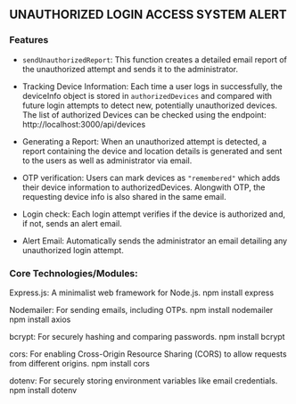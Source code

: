 ## UNAUTHORIZED LOGIN ACCESS SYSTEM ALERT
### Features
* `sendUnauthorizedReport`: This function creates a detailed email report of the unauthorized attempt and sends it to the administrator.

* Tracking Device Information: Each time a user logs in successfully, the deviceInfo object is stored in `authorizedDevices` and compared with future login attempts to detect new, potentially unauthorized devices.
The list of authorized Devices can be checked using the endpoint: http://localhost:3000/api/devices

* Generating a Report: When an unauthorized attempt is detected, a report containing the device and location details is generated and sent to the users as well as administrator via email.

* OTP verification: Users can mark devices as `"remembered"` which adds their device information to authorizedDevices. Alongwith OTP, the requesting device info is also shared in the same email.

* Login check: Each login attempt verifies if the device is authorized and, if not, sends an alert email.

* Alert Email: Automatically sends the administrator an email detailing any unauthorized login attempt.

### Core Technologies/Modules:

Express.js: A minimalist web framework for Node.js.
npm install express

Nodemailer: For sending emails, including OTPs.
npm install nodemailer
npm install axios

bcrypt: For securely hashing and comparing passwords.
npm install bcrypt

cors: For enabling Cross-Origin Resource Sharing (CORS) to allow requests from different origins.
npm install cors

dotenv: For securely storing environment variables like email credentials.
npm install dotenv